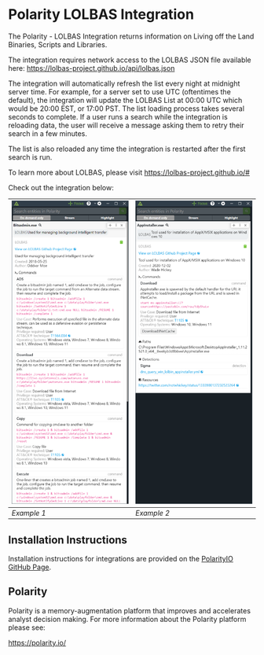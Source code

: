# Polarity LOLBAS Integration

The Polarity - LOLBAS Integration returns information on Living off the Land Binaries, Scripts and Libraries. 

The integration requires network access to the LOLBAS JSON file available here: https://lolbas-project.github.io/api/lolbas.json

The integration will automatically refresh the list every night at midnight server time. For example, for a server set to use UTC (oftentimes the default), the integration will update the LOLBAS List at 00:00 UTC which would be 20:00 EST, or 17:00 PST.  The list loading process takes several seconds to complete.  If a user runs a search while the integration is reloading data, the user will receive a message asking them to retry their search in a few minutes.

The list is also reloaded any time the integration is restarted after the first search is run.

To learn more about LOLBAS, please visit https://lolbas-project.github.io/#

Check out the integration below:

| ![](./assets/overlay1.png) | ![](./assets/overlay2.png) |
|----------------------------|----------------------------|
| *Example 1*                | *Example 2*                |


## Installation Instructions

Installation instructions for integrations are provided on the [PolarityIO GitHub Page](https://polarityio.github.io/).

## Polarity

Polarity is a memory-augmentation platform that improves and accelerates analyst decision making.  For more information about the Polarity platform please see:

https://polarity.io/